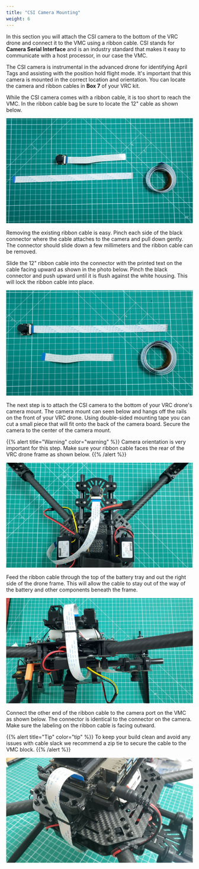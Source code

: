```yaml
---
title: "CSI Camera Mounting"
weight: 6
---
```


In this section you will attach the CSI camera to the bottom of the VRC drone
and connect it to the VMC using a ribbon cable.
CSI stands for **Camera Serial Interface** and is an industry standard that makes
it easy to communicate with a host processor, in our case the VMC.

The CSI camera is instrumental in the advanced drone for identifying April Tags and
assisting with the position hold flight mode. It's important that this camera
is mounted in the correct location and orientation. You can locate the camera
and ribbon cables in **Box 7** of your VRC kit.

While the CSI camera comes with a ribbon cable, it is too short to reach the VMC.
In the ribbon cable bag be sure to locate the 12" cable as shown below.

![CSI camera and ribbon cables](csi_camera_parts.jpg)

Removing the existing ribbon cable is easy. Pinch each side of the black
connector where the cable attaches to the camera and pull down gently.
The connector should slide down a few millimeters and the ribbon cable can be removed.

Slide the 12" ribbon cable into the connector with the printed text on the cable
facing upward as shown in the photo below. Pinch the black connector and push
upward until it is flush against the white housing. This will lock the ribbon
cable into place.

![12" ribbon cable attached to CSI camera](csi_cable_swap.jpg)

The next step is to attach the CSI camera to the bottom of your
VRC drone's camera mount. The camera mount can seen below and hangs
off the rails on the front of your VRC drone. Using double-sided mounting
tape you can cut a small piece that will fit onto the back of the camera
board. Secure the camera to the center of the camera mount.

{{% alert title="Warning" color="warning" %}}
Camera orientation is very important for this step.
Make sure your ribbon cable faces the rear of the VRC drone frame as shown below.
{{% /alert %}}

![CSI camera attached to camera mount with double-sided mounting tape](csi_camera_mounted_beneath.jpg)

Feed the ribbon cable through the top of the battery tray and out the
right side of the drone frame. This will allow the cable to stay out of
the way of the battery and other components beneath the frame.

![](csi_camera_cable_side_view.jpg)

Connect the other end of the ribbon cable to the camera port on the
VMC as shown below. The connector is identical to the connector on the camera.
Make sure the labeling on the ribbon cable is facing outward.

{{% alert title="Tip" color="tip" %}}
To keep your build clean and avoid any issues with cable slack we
recommend a zip tie to secure the cable to the VMC block.
{{% /alert %}}

![CSI camera connected to VMC](csi_camera_connected_to_vmc.jpg)
